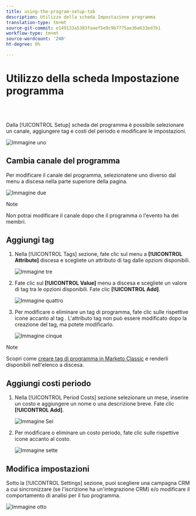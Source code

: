 ```yaml
---
title: using-the-program-setup-tab
description: Utilizzo della scheda Impostazione programma
translation-type: tm+mt
source-git-commit: e149133a5383faaef5e9c9b7775ae36e633ed7b1
workflow-type: tm+mt
source-wordcount: '240'
ht-degree: 0%

---
```



# Utilizzo della scheda Impostazione programma

<br> 

Dalla [!UICONTROL Setup] scheda del programma è possibile selezionare un canale, aggiungere tag e costi del periodo e modificare le impostazioni.

![Immagine uno](/help/sky/assets/programs/using-the-program-setup-tab/using-the-program-setup-tab-1.png)

## Cambia canale del programma

Per modificare il canale del programma, selezionatene uno diverso dal menu a discesa nella parte superiore della pagina.

![Immagine due](/help/sky/assets/programs/using-the-program-setup-tab/using-the-program-setup-tab-2.png)

>[!NOTE]
>
>Non potrai modificare il canale dopo che il programma o l&#39;evento ha dei membri.

## Aggiungi tag

1. Nella [!UICONTROL Tags] sezione, fate clic sul menu a **[!UICONTROL Attribute]** discesa e scegliete un attributo di tag dalle opzioni disponibili.

   ![Immagine tre](/help/sky/assets/programs/using-the-program-setup-tab/using-the-program-setup-tab-3.png)

1. Fate clic sul **[!UICONTROL Value]** menu a discesa e scegliete un valore di tag tra le opzioni disponibili. Fate clic **[!UICONTROL Add]**.

   ![Immagine quattro](/help/sky/assets/programs/using-the-program-setup-tab/using-the-program-setup-tab-4.png)

1. Per modificare o eliminare un tag di programma, fate clic sulle rispettive icone accanto al tag . L&#39;attributo tag non può essere modificato dopo la creazione del tag, ma potete modificarlo.

   ![Immagine cinque](/help/sky/assets/programs/using-the-program-setup-tab/using-the-program-setup-tab-5.png)

>[!NOTE]
>
>Scopri come [creare tag di programma in Marketo Classic](https://docs.marketo.com/display/public/DOCS/Create+a+New+Program+Tag+and+Tag+Values) e renderli disponibili nell&#39;elenco a discesa.

## Aggiungi costi periodo

1. Nella [!UICONTROL Period Costs] sezione selezionare un mese, inserire un costo e aggiungere un nome o una descrizione breve. Fate clic **[!UICONTROL Add]**.

   ![Immagine Sei](/help/sky/assets/programs/using-the-program-setup-tab/using-the-program-setup-tab-6.png)

1. Per modificare o eliminare un costo periodo, fate clic sulle rispettive icone accanto al costo.

   ![Immagine sette](/help/sky/assets/programs/using-the-program-setup-tab/using-the-program-setup-tab-7.png)

## Modifica impostazioni

Sotto la [!UICONTROL Settings] sezione, puoi scegliere una campagna CRM a cui sincronizzare (se l&#39;iscrizione ha un&#39;integrazione CRM) e/o modificare il comportamento di analisi per il tuo programma.

![Immagine otto](/help/sky/assets/programs/using-the-program-setup-tab/using-the-program-setup-tab-8.png)

